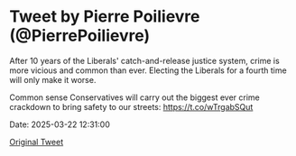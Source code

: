 # Tweet by Pierre Poilievre (@PierrePoilievre)

After 10 years of the Liberals' catch-and-release justice system, crime is more vicious and common than ever. Electing the Liberals for a fourth time will only make it worse.

Common sense Conservatives will carry out the biggest ever crime crackdown to bring safety to our streets: https://t.co/wTrgabSQut

Date: 2025-03-22 12:31:00

[Original Tweet](https://x.com/PierrePoilievre/status/1903424169108447290)
